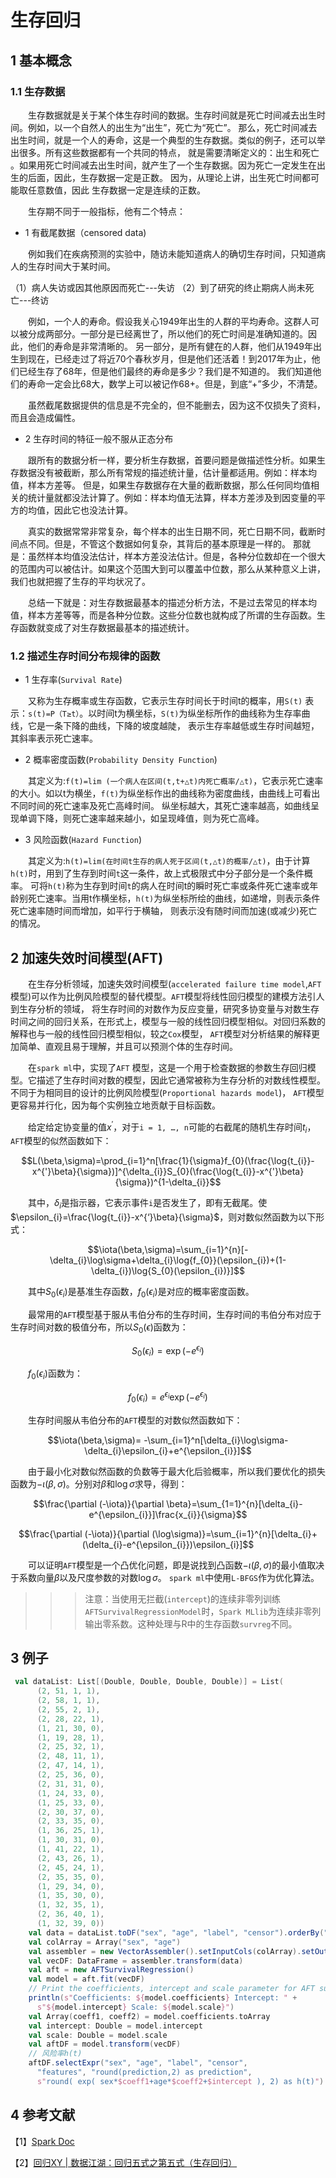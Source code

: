 # 生存回归

## 1 基本概念

### 1.1 生存数据

&emsp;&emsp;生存数据就是关于某个体生存时间的数据。生存时间就是死亡时间减去出生时间。例如，以一个自然人的出生为“出生”，死亡为“死亡”。
那么，死亡时间减去出生时间，就是一个人的寿命，这是一个典型的生存数据。类似的例子，还可以举出很多。所有这些数据都有一个共同的特点，
就是需要清晰定义的：出生和死亡 。如果用死亡时间减去出生时间，就产生了一个生存数据。因为死亡一定发生在出生的后面，因此，生存数据一定是正数。
因为，从理论上讲，出生死亡时间都可能取任意数值，因此 生存数据一定是连续的正数。

&emsp;&emsp;生存期不同于一般指标，他有二个特点：

- 1 有截尾数据（censored data)

&emsp;&emsp;例如我们在疾病预测的实验中，随访未能知道病人的确切生存时间，只知道病人的生存时间大于某时间。

（1）病人失访或因其他原因而死亡---失访
（2）到了研究的终止期病人尚未死亡---终访

&emsp;&emsp;例如，一个人的寿命。假设我关心1949年出生的人群的平均寿命。这群人可以被分成两部分。一部分是已经离世了，所以他们的死亡时间是准确知道的。因此，他们的寿命是非常清晰的。
另一部分，是所有健在的人群，他们从1949年出生到现在，已经走过了将近70个春秋岁月，但是他们还活着！到2017年为止，他们已经生存了68年，但是他们最终的寿命是多少？我们是不知道的。
我们知道他们的寿命一定会比68大，数学上可以被记作68+。但是，到底“+”多少，不清楚。

&emsp;&emsp;虽然截尾数据提供的信息是不完全的，但不能删去，因为这不仅损失了资料，而且会造成偏性。

- 2  生存时间的特征一般不服从正态分布

&emsp;&emsp;跟所有的数据分析一样，要分析生存数据，首要问题是做描述性分析。如果生存数据没有被截断，那么所有常规的描述统计量，估计量都适用。例如：样本均值，样本方差等。
但是，如果生存数据存在大量的截断数据，那么任何同均值相关的统计量就都没法计算了。例如：样本均值无法算，样本方差涉及到因变量的平方的均值，因此它也没法计算。

&emsp;&emsp;真实的数据常常非常复杂，每个样本的出生日期不同，死亡日期不同，截断时间点不同。但是，不管这个数据如何复杂，其背后的基本原理是一样的。
那就是：虽然样本均值没法估计，样本方差没法估计。但是，各种分位数却在一个很大的范围内可以被估计。如果这个范围大到可以覆盖中位数，那么从某种意义上讲，我们也就把握了生存的平均状况了。

&emsp;&emsp;总结一下就是：对生存数据最基本的描述分析方法，不是过去常见的样本均值，样本方差等等，而是各种分位数。这些分位数也就构成了所谓的生存函数。生存函数就变成了对生存数据最基本的描述统计。

### 1.2 描述生存时间分布规律的函数

- 1 生存率(`Survival Rate`)

&emsp;&emsp;又称为生存概率或生存函数，它表示生存时间长于时间t的概率，用`S(t)` 表示：`s(t)=P（T≥t）`。以时间t为横坐标，`S(t)`为纵坐标所作的曲线称为生存率曲线，它是一条下降的曲线，下降的坡度越陡，
表示生存率越低或生存时间越短，其斜率表示死亡速率。

- 2 概率密度函数(`Probability Density Function`)

&emsp;&emsp;其定义为:`f(t)=lim (一个病人在区间(t,t+△t)内死亡概率/△t)`，它表示死亡速率的大小。如以t为横坐，`f(t)`为纵坐标作出的曲线称为密度曲线，由曲线上可看出不同时间的死亡速率及死亡高峰时间。
纵坐标越大，其死亡速率越高，如曲线呈现单调下降，则死亡速率越来越小，如呈现峰值，则为死亡高峰。

- 3 风险函数(`Hazard Function`)

&emsp;&emsp;其定义为:`h(t)=lim(在时间t生存的病人死于区间(t,△t)的概率/△t)`，由于计算`h(t)`时，用到了生存到时间`t`这一条件，故上式极限式中分子部分是一个条件概率。
可将`h(t)`称为生存到时间`t`的病人在时间t的瞬时死亡率或条件死亡速率或年龄别死亡速率。当用t作横坐标，`h(t)`为纵坐标所绘的曲线，如递增，则表示条件死亡速率随时间而增加，如平行于横轴，
则表示没有随时间而加速(或减少)死亡的情况。

## 2 加速失效时间模型(AFT)

&emsp;&emsp;在生存分析领域，加速失效时间模型(`accelerated failure time model`,`AFT` 模型)可以作为比例风险模型的替代模型。`AFT`模型将线性回归模型的建模方法引人到生存分析的领域，
将生存时间的对数作为反应变量，研究多协变量与对数生存时间之间的回归关系，在形式上，模型与一般的线性回归模型相似。对回归系数的解释也与一般的线性回归模型相似，较之`Cox`模型，
`AFT`模型对分析结果的解释更加简单、直观且易于理解，并且可以预测个体的生存时间。

&emsp;&emsp;在`spark ml`中，实现了`AFT` 模型，这是一个用于检查数据的参数生存回归模型。它描述了生存时间对数的模型，因此它通常被称为生存分析的对数线性模型。不同于为相同目的设计的比例风险模型(`Proportional hazards model`)，
`AFT`模型更容易并行化，因为每个实例独立地贡献于目标函数。

&emsp;&emsp;给定给定协变量的值$x^{'}$，对于`i = 1, …, n`可能的右截尾的随机生存时间$t_{i}$，`AFT`模型的似然函数如下：

$$L(\beta,\sigma)=\prod_{i=1}^n[\frac{1}{\sigma}f_{0}(\frac{\log{t_{i}}-x^{'}\beta}{\sigma})]^{\delta_{i}}S_{0}(\frac{\log{t_{i}}-x^{'}\beta}{\sigma})^{1-\delta_{i}}$$

&emsp;&emsp;其中，$\delta_{i}$是指示器，它表示事件`i`是否发生了，即有无截尾。使$\epsilon_{i}=\frac{\log{t_{i}}-x^{‘}\beta}{\sigma}$，则对数似然函数为以下形式：

$$\iota(\beta,\sigma)=\sum_{i=1}^{n}[-\delta_{i}\log\sigma+\delta_{i}\log{f_{0}}(\epsilon_{i})+(1-\delta_{i})\log{S_{0}(\epsilon_{i})}]$$

&emsp;&emsp;其中$S_{0}(\epsilon_{i})$是基准生存函数，$f_{0}(\epsilon_{i})$是对应的概率密度函数。

&emsp;&emsp;最常用的`AFT`模型基于服从韦伯分布的生存时间，生存时间的韦伯分布对应于生存时间对数的极值分布，所以$S_{0}(\epsilon)$函数为：

$$S_{0}(\epsilon_{i})=\exp(-e^{\epsilon_{i}})$$

&emsp;&emsp;$f_{0}(\epsilon_{i})$函数为：

$$f_{0}(\epsilon_{i})=e^{\epsilon_{i}}\exp(-e^{\epsilon_{i}})$$

&emsp;&emsp;生存时间服从韦伯分布的`AFT`模型的对数似然函数如下：

$$\iota(\beta,\sigma)= -\sum_{i=1}^n[\delta_{i}\log\sigma-\delta_{i}\epsilon_{i}+e^{\epsilon_{i}}]$$

&emsp;&emsp;由于最小化对数似然函数的负数等于最大化后验概率，所以我们要优化的损失函数为$-\iota(\beta,\sigma)$。分别对$\beta$和$\log\sigma$求导，得到：

$$\frac{\partial (-\iota)}{\partial \beta}=\sum_{1=1}^{n}[\delta_{i}-e^{\epsilon_{i}}]\frac{x_{i}}{\sigma}$$

$$\frac{\partial (-\iota)}{\partial (\log\sigma)}=\sum_{i=1}^{n}[\delta_{i}+(\delta_{i}-e^{\epsilon_{i}})\epsilon_{i}]$$

&emsp;&emsp;可以证明`AFT`模型是一个凸优化问题，即是说找到凸函数$-\iota(\beta,\sigma)$的最小值取决于系数向量$\beta$以及尺度参数的对数$\log\sigma$。
`spark ml`中使用`L-BFGS`作为优化算法。

>>> 注意：当使用无拦截(`intercept`)的连续非零列训练`AFTSurvivalRegressionModel`时，`Spark MLlib`为连续非零列输出零系数。这种处理与R中的生存函数`survreg`不同。

## 3 例子

```scala
 val dataList: List[(Double, Double, Double, Double)] = List(
      (2, 51, 1, 1),
      (2, 58, 1, 1),
      (2, 55, 2, 1),
      (2, 28, 22, 1),
      (1, 21, 30, 0),
      (1, 19, 28, 1),
      (2, 25, 32, 1),
      (2, 48, 11, 1),
      (2, 47, 14, 1),
      (2, 25, 36, 0),
      (2, 31, 31, 0),
      (1, 24, 33, 0),
      (1, 25, 33, 0),
      (2, 30, 37, 0),
      (2, 33, 35, 0),
      (1, 36, 25, 1),
      (1, 30, 31, 0),
      (1, 41, 22, 1),
      (2, 43, 26, 1),
      (2, 45, 24, 1),
      (2, 35, 35, 0),
      (1, 29, 34, 0),
      (1, 35, 30, 0),
      (1, 32, 35, 1),
      (2, 36, 40, 1),
      (1, 32, 39, 0))
    val data = dataList.toDF("sex", "age", "label", "censor").orderBy("label")
    val colArray = Array("sex", "age")
    val assembler = new VectorAssembler().setInputCols(colArray).setOutputCol("features")
    val vecDF: DataFrame = assembler.transform(data)
    val aft = new AFTSurvivalRegression()
    val model = aft.fit(vecDF)
    // Print the coefficients, intercept and scale parameter for AFT survival regression
    println(s"Coefficients: ${model.coefficients} Intercept: " +
      s"${model.intercept} Scale: ${model.scale}")
    val Array(coeff1, coeff2) = model.coefficients.toArray
    val intercept: Double = model.intercept
    val scale: Double = model.scale
    val aftDF = model.transform(vecDF)
    // 风险率h(t)
    aftDF.selectExpr("sex", "age", "label", "censor",
      "features", "round(prediction,2) as prediction",
      s"round( exp( sex*$coeff1+age*$coeff2+$intercept ), 2) as h(t)").orderBy("label").show(100, false)
```

## 4 参考文献

【1】[Spark Doc](https://spark.apache.org/docs/latest/ml-classification-regression.html#survival-regression)

【2】[回归XY | 数据江湖：回归五式之第五式（生存回归）](https://www.wxzhi.com/archives/871/pj2zikqb49cof749/)
